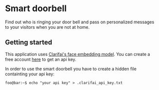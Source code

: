 # Smart doorbell
Find out who is ringing your door bell and pass on personalized messages to your visitors when you are not at home. 

## Getting started
This application uses [Clarifai's face embedding model](https://clarifai.com/models/face-embedding-image-recognition-model-d02b4508df58432fbb84e800597b8959). You can create a free account [here](https://clarifai.com/developer/) to get an api key. 

In order to use the smart doorbell you have to create a hidden file containting your api key:
```console
foo@bar:~$ echo "your api key" > .clarifai_api_key.txt 
```

